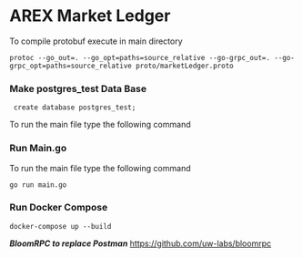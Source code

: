 # AREX Market Ledger

To compile protobuf execute in main directory

`protoc --go_out=. --go_opt=paths=source_relative --go-grpc_out=. --go-grpc_opt=paths=source_relative proto/marketLedger.proto`

### Make postgres_test Data Base
`
create database postgres_test;`

To run the main file type the following command

### Run Main.go

To run the main file type the following command

`go run main.go`

### Run Docker Compose

`docker-compose up --build`



_**BloomRPC to replace Postman**_
https://github.com/uw-labs/bloomrpc
